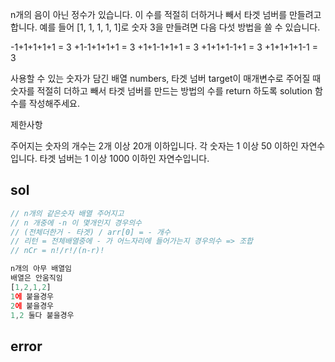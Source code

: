 n개의 음이 아닌 정수가 있습니다. 이 수를 적절히 더하거나 빼서 타겟 넘버를 만들려고 합니다. 예를 들어 [1, 1, 1, 1, 1]로 숫자 3을 만들려면 다음 다섯 방법을 쓸 수 있습니다.

-1+1+1+1+1 = 3
+1-1+1+1+1 = 3
+1+1-1+1+1 = 3
+1+1+1-1+1 = 3
+1+1+1+1-1 = 3

사용할 수 있는 숫자가 담긴 배열 numbers, 타겟 넘버 target이 매개변수로 주어질 때 숫자를 적절히 더하고 빼서 타겟 넘버를 만드는 방법의 수를 return 하도록 solution 함수를 작성해주세요.

제한사항

주어지는 숫자의 개수는 2개 이상 20개 이하입니다.
각 숫자는 1 이상 50 이하인 자연수입니다.
타겟 넘버는 1 이상 1000 이하인 자연수입니다.

## sol
```js
// n개의 같은숫자 배열 주어지고
// n 개중에 -n 이 몇개인지 경우의수
// (전체더한거 - 타겟) / arr[0] = - 개수
// 리턴 = 전체배열중에 - 가 어느자리에 들어가는지 경우의수 => 조합
// nCr = n!/r!/(n-r)!

n개의 아무 배열임
배열은 안움직임
[1,2,1,2]
1에 붙을경우
2에 붙을경우
1,2 둘다 붙을경우
```
## error
```js
```